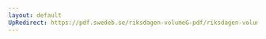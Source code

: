 ```yaml
---
layout: default
UpRedirect: https://pdf.swedeb.se/riksdagen-volumeG-pdf/riksdagen-volumeG-pdf/data/1972/reg_1972__reg_02/reg_1972__reg_02_0022.pdf
---
```

